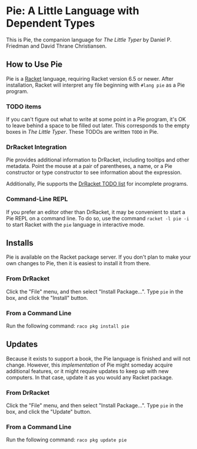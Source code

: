 # Pie: A Little Language with Dependent Types

This is Pie, the companion language for _The Little Typer_ by Daniel P. Friedman and David Thrane Christiansen.

## How to Use Pie

Pie is a [Racket](http://racket-lang.org) language, requiring Racket version 6.5 or newer. After installation, Racket will interpret any file beginning with `#lang pie` as a Pie program.

### TODO items

If you can't figure out what to write at some point in a Pie program, it's OK to leave behind a space to be filled out later. This corresponds to the empty boxes in _The Little Typer_. These TODOs are written `TODO` in Pie.

### DrRacket Integration

Pie provides additional information to DrRacket, including tooltips and other metadata. Point the mouse at a pair of parentheses, a name, or a Pie constructor or type constructor to see information about the expression.

Additionally, Pie supports the [DrRacket TODO list](https://github.com/david-christiansen/todo-list) for incomplete programs.

### Command-Line REPL

If you prefer an editor other than DrRacket, it may be convenient to start a Pie REPL on a command line. To do so, use the command `racket -l pie -i` to start Racket with the `pie` language in interactive mode.


## Installs
Pie is available on the Racket package server. If you don't plan to make your own changes to Pie, then it is easiest to install it from there.

### From DrRacket

Click the "File" menu, and then select "Install Package...". Type `pie` in the box, and click the "Install" button.

### From a Command Line

Run the following command:
`raco pkg install pie`

## Updates

Because it exists to support a book, the Pie language is finished and will not change. However, this _implementation_ of Pie might someday acquire additional features, or it might require updates to keep up with new computers. In that case, update it as you would any Racket package.

### From DrRacket

Click the "File" menu, and then select "Install Package...". Type `pie` in the box, and click the "Update" button.

### From a Command Line

Run the following command:
`raco pkg update pie`
